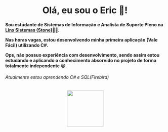 <div align="center">
  <h1>Olá, eu sou o Eric 👋!</h1>
</div>

<div>
  <h4>
    <p>Sou estudante de Sistemas de Informação e Analista de Suporte Pleno na <a href="https://www.linkedin.com/company/linxretail">Linx Sistemas (Stone)</a>🧑‍💼.</p>
    <p>Nas horas vagas, estou desenvolvendo minha primeira aplicação (Vale Fácil) utilizando C#.</p>
    <p>Ops, não possuo experiência com desenvolvimento, sendo assim estou estudando e aplicando o conhecimento absorvido no projeto de forma totalmente independente 😉.     </p>
  </h4>
</div>



<div>
  <h6>
    Atualmente estou aprendendo C# e SQL(Firebird)
  </h6>
</div>

##

<div align="center" >
  <a href="https://www.linkedin.com/in/ericsilva-333"><img src="https://img.shields.io/badge/LinkedIn-0077B5?style=for-the-badge&logo=linkedin&logoColor=white" width="115px"></a>
</div>
